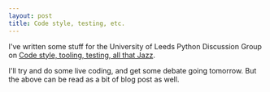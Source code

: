 ```yaml
---
layout: post
title: Code style, testing, etc.
---
```


I've written some stuff for the University of Leeds Python Discussion Group on
[Code style, tooling, testing, all that Jazz](https://github.com/UoLPythonGroup/training/tree/master/style).

I'll try and do some live coding, and get some debate going tomorrow.  But the above can be read as a bit of blog post as well.
